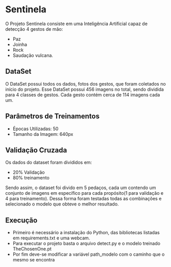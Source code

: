 # Sentinela
  O Projeto Sentinela consiste em uma Inteligência Artificial capaz de detecção 4 gestos de mão: 
  - Paz 
  - Joinha 
  - Rock 
  - Saudação vulcana.

## DataSet
  O DataSet possui todos os dados, fotos dos gestos, que foram coletados no início do projeto. Esse DataSet possui 456 imagens no total, sendo dividida para 4 classes de gestos. Cada gesto contém cerca de 114 imagens cada um.

## Parâmetros de Treinamentos
   
- Épocas Utilizadas: 50
- Tamanho da Imagem: 640px

## Validação Cruzada
  Os dados do dataset foram divididos em:
  - 20% Validação
  - 80% treinamento
    
  Sendo assim, o dataset foi divido em 5 pedaços, cada um contendo um conjunto de imagens em específico para cada propósito(1 para validação e 4 para treinamento). Dessa forma foram testadas todas as combinações e selecionado o modelo que obteve o melhor resultado.

## Execução
  - Primeiro é necessário a instalação do Python, das bibliotecas listadas em requirements.txt e uma webcam.
  - Para executar o projeto basta o arquivo detect.py e o modelo treinado TheChosenOne.pt
  - Por fim deve-se modificar a variável path_modelo com o caminho que o mesmo se encontra

